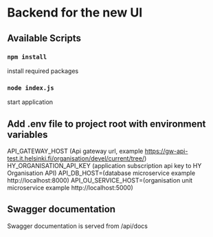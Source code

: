 
# Backend for the new UI

## Available Scripts

### `npm install`
install required packages

### `node index.js`
start application

## Add .env file to project root with environment variables
API_GATEWAY_HOST (Api gateway url, example https://gw-api-test.it.helsinki.fi/organisation/devel/current/tree/)\
HY_ORGANISATION_API_KEY (application subscription api key to HY Organisation API)
API_DB_HOST=(database microservice example http://localhost:8000)
API_OU_SERVICE_HOST=(organisation unit microservice example http://localhost:5000)

## Swagger documentation 
Swagger documentation is served from /api/docs 
